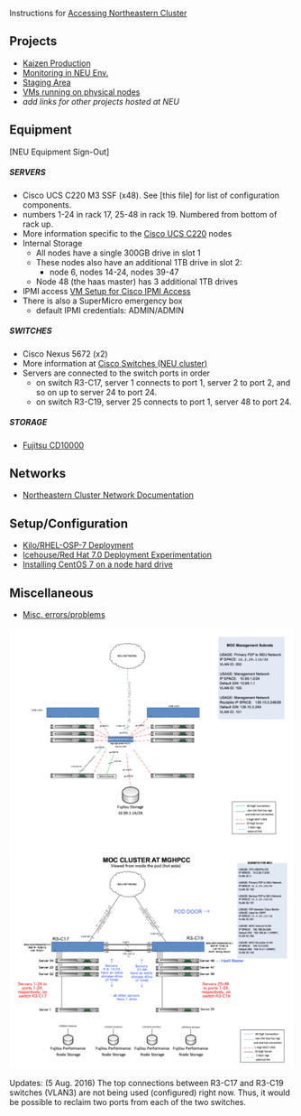 Instructions for [Accessing Northeastern Cluster](Accessing-Northeastern-Cluster.html)

## Projects
* [Kaizen Production](Kaizen-Production.html)
* [Monitoring in NEU Env.](Monitoring-in-NEU-Env..html)
* [Staging Area](Staging-Area.html)
* [VMs running on physical nodes](VMs-running-on-nodes.html)
* *add links for other projects hosted at NEU*

## Equipment
[NEU Equipment Sign-Out]

##### SERVERS
* Cisco UCS C220 M3 SSF (x48). See [this file]<!--(CiscoConfiguration.pdf)--> for list of configuration components. 
* numbers 1-24 in rack 17, 25-48 in rack 19.  Numbered from bottom of rack up.
* More information specific to the [Cisco UCS C220](Cisco-UCS-C220.html) nodes
* Internal Storage
   * All nodes have a single 300GB drive in slot 1
   * These nodes also have an additional 1TB drive in slot 2: 
       * node 6, nodes 14-24, nodes 39-47
   * Node 48 (the haas master) has 3 additional 1TB drives 
* IPMI access [VM Setup for Cisco IPMI Access](VM-Setup-for-Cisco-IPMI-Access.html)
* There is also a SuperMicro emergency box
   * default IPMI credentials: ADMIN/ADMIN

##### SWITCHES
* Cisco Nexus 5672 (x2)
* More information at [Cisco Switches (NEU cluster)](Cisco-Switches-\(NEU-cluster\).html)
* Servers are connected to the switch ports in order 
    * on switch R3-C17, server 1 connects to port 1, server 2 to port 2, and so on up to server 24 to port 24.
    * on switch R3-C19, server 25 connects to port 1, server 48 to port 24.

##### STORAGE
   * [Fujitsu CD10000](Fujitsu-CD10000.html)

## Networks
* [Northeastern Cluster Network Documentation](Northeastern-Cluster-Network-Documentation.html)

## Setup/Configuration
* [Kilo/RHEL-OSP-7 Deployment](Kilo-RHEL-OSP-7-Deployment.html)
* [Icehouse/Red Hat 7.0 Deployment Experimentation](Icehouse-Red-Hat-7.0-Deployment-Experimentation.html)
* [Installing CentOS 7 on a node hard drive](Installing-CentOS-7-on-a-node-hard-drive.html)

## Miscellaneous
* [Misc. errors/problems](Misc.-errors-problems.html)

![](_static/NUManagementNetworkTopology.png)
![](_static/NUclusterNetworkTopology.png)

Updates:
(5 Aug. 2016) The top connections between R3-C17 and R3-C19 switches (VLAN3) are not being used (configured) right now. Thus, it would be possible to reclaim two ports from each of the two switches.   


